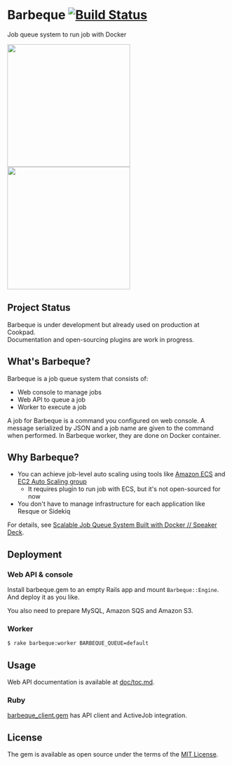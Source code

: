 # Barbeque [![Build Status](https://travis-ci.org/cookpad/barbeque.svg?branch=master)](https://travis-ci.org/cookpad/barbeque)

Job queue system to run job with Docker

<img src="https://raw.githubusercontent.com/cookpad/barbeque/master/doc/images/job_definitions.png" height="280px" />
<img src="https://raw.githubusercontent.com/cookpad/barbeque/master/doc/images/statistics.png" height="280px" />

## Project Status

Barbeque is under development but already used on production at Cookpad.  
Documentation and open-sourcing plugins are work in progress.

## What's Barbeque?

Barbeque is a job queue system that consists of:

- Web console to manage jobs
- Web API to queue a job
- Worker to execute a job

A job for Barbeque is a command you configured on web console.
A message serialized by JSON and a job name are given to the command when performed.
In Barbeque worker, they are done on Docker container.

## Why Barbeque?

- You can achieve job-level auto scaling using tools like [Amazon ECS](https://aws.amazon.com/ecs/) and [EC2 Auto Scaling group](https://aws.amazon.com/autoscaling/)
  - It requires plugin to run job with ECS, but it's not open-sourced for now
- You don't have to manage infrastructure for each application like Resque or Sidekiq

For details, see [Scalable Job Queue System Built with Docker // Speaker Deck](https://speakerdeck.com/k0kubun/scalable-job-queue-system-built-with-docker).

## Deployment

### Web API & console

Install barbeque.gem to an empty Rails app and mount `Barbeque::Engine`.
And deploy it as you like.

You also need to prepare MySQL, Amazon SQS and Amazon S3.

### Worker

```bash
$ rake barbeque:worker BARBEQUE_QUEUE=default
```

## Usage

Web API documentation is available at [doc/toc.md](./doc/toc.md).

### Ruby

[barbeque\_client.gem](https://github.com/cookpad/barbeque_client) has API client and ActiveJob integration.

## License
The gem is available as open source under the terms of the [MIT License](http://opensource.org/licenses/MIT).
